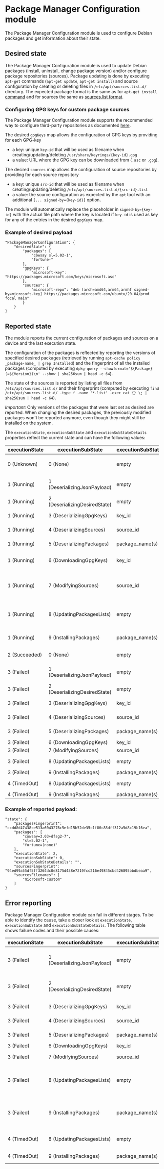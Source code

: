 # Package Manager Configuration module

The Package Manager Configuration module is used to configure Debian packages and get information about their state.

## Desired state

The Package Manager Configuration module is used to update Debian packages (install, uninstall, change package version) and/or configure package repositories (sources). Package updating is done by executing `apt-get` commands (`apt-get update`, `apt-get install`) and source configuration by creating or deleting files in `/etc/apt/sources.list.d/` directory. The expected package format is the same as for `apt-get install` [command](https://linux.die.net/man/8/apt-get) and for sources the same as [sources.list format](https://wiki.debian.org/SourcesList#sources.list_format).

### Configuring GPG keys for custom package sources

The Package Manager Configuration module supports the recommended way to configure third-party repositories as documented [here](https://wiki.debian.org/DebianRepository/UseThirdParty).

The desired `gpgKeys` map allows the configuration of GPG keys by providing for each GPG-key
- a key: unique `key-id` that will be used as filename when creating/updating/deleting `/usr/share/keyrings/{key-id}.gpg`
- a value: URL where the GPG key can be downloaded from (`.asc` or `.gpg`).

The desired `sources` map allows the configuration of source repositories by providing for each source repository
- a key: unique `src-id` that will be used as filename when creating/updating/deleting `/etc/apt/sources.list.d/{src-id}.list`
- a value: the source configuration as expected by the `apt` tool with an additional `[... signed-by={key-id}]` option.

The module will automatically replace the placeholder in `signed-by={key-id}` with the actual file path where the key is located if `key-id` is used as key for any of the entries in the desired `gpgKeys` map.

### Example of desired payload
```
"PackageManagerConfiguration": {
    "desiredState": {
        "packages": [
            "cowsay sl=5.02-1",
            "fortune-"
        ],
        "gpgKeys": {
            "microsoft-key": "https://packages.microsoft.com/keys/microsoft.asc"
        },
        "sources": {
            "microsoft-repo": "deb [arch=amd64,arm64,armhf signed-by=microsoft-key] https://packages.microsoft.com/ubuntu/20.04/prod focal main"
        }
    }
}
```

## Reported state

The module reports the current configuration of packages and sources on a device and the last execution state.

The configuration of the packages is reflected by reporting the versions of specified desired packages (retrieved by running `apt-cache policy _package-name_ | grep Installed`) and the fingerprint of all the installed packages (computed by executing `dpkg-query --showformat='${Package} (=${Version})\n' --show | sha256sum | head -c 64`).

The state of the sources  is reported by listing all files from `/etc/apt/sources.list.d/` and their fingerprint (computed by executing `find /etc/apt/sources.list.d/ -type f -name '*.list' -exec cat {} \; | sha256sum | head -c 64`).

*Important:*
Only versions of the packages that were last set as desired are reported.
When changing the desired packages, the previously modified packages won't be reported anymore, even though they might still be installed on the system.

The `executionState`, `executionSubState` and `executionSubStateDetails` properties reflect the current state and can have the following values:

| executionState | executionSubState             | executionSubStateDetails | Meaning                                                                                      |
| -------------- |------------------------------ | ------------------------ | -------------------------------------------------------------------------------------------- |
| 0 (Unknown)    | 0 (None)                      | empty                    | No desired properties are known to the module. This is the initial default state.            |
| 1 (Running)    | 1 (DeserializingJsonPayload)  | empty                    | Deserializing PackageManagerConfiguration JSON object                                        |
| 1 (Running)    | 2 (DeserializingDesiredState) | empty                    | Deserializing DesiredState JSON object                                                       |
| 1 (Running)    | 3 (DeserializingGpgKeys)      | key_id                   | Deserializing GpgKeys JSON object                                                            |
| 1 (Running)    | 4 (DeserializingSources)      | source_id                | Deserializing Sources JSON object                                                            |
| 1 (Running)    | 5 (DeserializingPackages)     | package_name(s)          | Deserializing Packages JSON array                                                            |
| 1 (Running)    | 6 (DownloadingGpgKeys)        | key_id                   | Downloading GPG keys to `/usr/share/keyrings/` directory                                     |
| 1 (Running)    | 7 (ModifyingSources)          | source_id                | Modifying (creating/updating/deleting) Sources files in `/etc/apt/sources.list.d/` directory |
| 1 (Running)    | 8 (UpdatingPackagesLists)     | empty                    | Refreshing list of packages before updating packages (by running `apt-get update` command)   |
| 1 (Running)    | 9 (InstallingPackages)        | package_name(s)          | Installing packages (by running `apt-get install` command)                                   |
| 2 (Succeeded)  | 0 (None)                      | empty                    | All desired properties were applied successfully                                             |
| 3 (Failed)     | 1 (DeserializingJsonPayload)  | empty                    | Deserializing PackageManagerConfiguration JSON object failed                                 |
| 3 (Failed)     | 2 (DeserializingDesiredState) | empty                    | Deserializing DesiredState JSON object failed                                                |
| 3 (Failed)     | 3 (DeserializingGpgKeys)      | key_id                   | Deserializing GpgKeys JSON object failed                                                     |
| 3 (Failed)     | 4 (DeserializingSources)      | source_id                | Deserializing Sources JSON object failed                                                     |
| 3 (Failed)     | 5 (DeserializingPackages)     | package_name(s)          | Deserializing Packages JSON array failed                                                     |
| 3 (Failed)     | 6 (DownloadingGpgKeys)        | key_id                   | Downloading GPG keys failed                                                                  |
| 3 (Failed)     | 7 (ModifyingSources)          | source_id                | Modifying Sources files failed                                                               |
| 3 (Failed)     | 8 (UpdatingPackagesLists)     | empty                    | Refreshing list of packages packages failed                                                  |
| 3 (Failed)     | 9 (InstallingPackages)        | package_name(s)          | Installing packages failed                                                                   |
| 4 (TimedOut)   | 8 (UpdatingPackagesLists)     | empty                    | Refreshing list of packages timed out                                                        |
| 4 (TimedOut)   | 9 (InstallingPackages)        | package_name(s)          | Installing packages timed out                                                                |

### Example of reported payload:

```
"state": {
    "packagesFingerprint": "ccdd8d47438ce513a6043276c5efd15b52de35c1f80c88dff312a5d8c19b16ea",
    "packages": [
        "cowsay=3.03+dfsg2-7",
        "sl=5.02-1",
        "fortune=(none)"
    ],
    "executionState": 2,
    "executionSubState": 0,
    "executionSubStateDetails": "",
    "sourcesFingerprint": "94ed99a55df5ff3264dc0e8175d438e7219fcc216e49845cbd426895bbdbeaa9",
    "sourcesFilenames": [
        "microsoft-custom"
    ]
}
```

## Error reporting

Package Manager Configuration module can fail in different stages. To be able to identify the cause, take a closer look at `executionState`, `executionSubState` and `executionSubStateDetails`. The following table shows failure codes and their possible causes:

| executionState | executionSubState             | executionSubStateDetails | Possible error causes                                                                           |
| -------------- |------------------------------ | ------------------------ | ----------------------------------------------------------------------------------------------- |
| 3 (Failed)     | 1 (DeserializingJsonPayload)  | empty                    | Payload too large, unabled to parse JSON payload, not specified PackageManagerConfiguration     |
| 3 (Failed)     | 2 (DeserializingDesiredState) | empty                    | Invalid DesiredState payload, incorrect types specified, neither specified Sources nor Packages |
| 3 (Failed)     | 3 (DeserializingGpgKeys)      | key_id                   | GpgKeys is not a map type, invalid map value                                                    |
| 3 (Failed)     | 4 (DeserializingSources)      | source_id                | Sources is not a map type, invalid map value                                                    |
| 3 (Failed)     | 5 (DeserializingPackages)     | package_name(s)          | Packages is not an array type, invalid array element                                            |
| 3 (Failed)     | 6 (DownloadingGpgKeys)        | key_id                   | Provided URL is not accessible                                                                  |
| 3 (Failed)     | 7 (ModifyingSources)          | source_id                | Failed to delete or create source file                                                          |
| 3 (Failed)     | 8 (UpdatingPackagesLists)     | empty                    | Refreshing list of packages by running `apt-get update` failed. A source repository may be unreachable or access may be unauthorized. |
| 3 (Failed)     | 9 (InstallingPackages)        | package_name(s)          | Installation of package(s) failed because they (or any of their dependencies) weren't found in the source repositories |
| 4 (TimedOut)   | 8 (UpdatingPackagesLists)     | empty                    | Refreshing list of packages by running `apt-get update` took more than 10 min                   |
| 4 (TimedOut)   | 9 (InstallingPackages)        | package_name(s)          | Installing packages took more than 10 min                                                       |